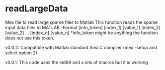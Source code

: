 readLargeData
=============

Mex file to read large sparse files to Matlab
This function reads the sparse input data files to MATLAB
     -Format
     	[info_token] [index_1] [value_1] [index_2] [value_2] ... [index_n] [value_n]
	*info_token might be anything the function does not use this token.


v0.0.2:
	Compatible with Matlab standard Ansi C compiler (mex -setup and select option 2)

v0.0.1:
	This code uses the std99 and a lots of macros but it is working